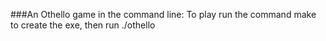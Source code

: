 ###An Othello game in the command line:
To play run the command make to create the exe, then run ./othello 
